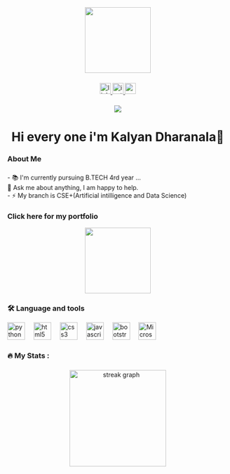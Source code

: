 <div align="center">
  <img height="150" src="https://encrypted-tbn0.gstatic.com/images?q=tbn:ANd9GcT_OIUet1dRnEI3NPUYZXhOqmhh7d4_jM2J5Q&usqp=CAU"  />
  
</div>

###

<div align="center">
  <a href="https://www.linkedin.com/in/kalyan-dharanala-71bb0228a?utm_source=share&utm_campaign=share_via&utm_content=profile&utm_medium=ios_app" target="_blank">
    <img src="https://img.shields.io/static/v1?message=LinkedIn&logo=linkedin&label=&color=0077B5&logoColor=white&labelColor=&style=for-the-badge" height="25" alt="linkedin logo"  />
  </a>
  <a href="https://www.instagram.com/kalyan_dharanala__?igsh=MTFyeXU0NzkwZWRnYg%3D%3D&utm_source=qr" target="_blank">
    <img src="https://img.shields.io/static/v1?message=Instagram&logo=instagram&label=&color=E4405F&logoColor=white&labelColor=&style=for-the-badge" height="25" alt="instagram logo"  />
  </a>
  <a href="mailto:kalyankanna1122@gmail.com" target="_blank">
    <img src="https://img.shields.io/static/v1?message=Gmail&logo=gmail&label=&color=D14836&logoColor=white&labelColor=&style=for-the-badge" height="25" alt="gmail logo"  />
  </a>
 
</div>

###

<div align="center">
  <img src="https://visitor-badge.laobi.icu/badge?page_id=dharanalakalyan.dharanalakalyan&"  />
</div>

###

<h1 align="center">Hi every one i'm Kalyan Dharanala👋</h1>

###

<h3 align="left">About Me</h3>

###

<p align="left">- 📚 I'm currently pursuing B.TECH 4rd year  ...</br>💬 Ask me about anything, I am happy to help.<br>- ⚡ My branch is  CSE+(Artificial intilligence and Data Science)</p>

###
<h3 align = "left"> Click here for my portfolio </h3>
<div align="center">
  <a href="https://kalyandharanalaportfolio.netlify.app/" target="_blank">
   <img height="150" src="https://encrypted-tbn0.gstatic.com/images?q=tbn:ANd9GcT_OIUet1dRnEI3NPUYZXhOqmhh7d4_jM2J5Q&usqp=CAU"  />
  </a>


###

<h3 align="left">🛠 Language and tools</h3>

<div align="left">
  <img src="https://cdn.jsdelivr.net/gh/devicons/devicon/icons/python/python-original.svg" height="40" alt="python logo"  />
  <img width="12" />
  <img src="https://cdn.jsdelivr.net/gh/devicons/devicon/icons/html5/html5-original.svg" height="40" alt="html5 logo"  />
  <img width="12" />
  <img src="https://cdn.jsdelivr.net/gh/devicons/devicon/icons/css3/css3-original.svg" height="40" alt="css3 logo"  />
  <img width="12" />
  <img src="https://cdn.jsdelivr.net/gh/devicons/devicon/icons/javascript/javascript-original.svg" height="40" alt="javascript logo"  />
  <img width="12" />
  <img src="https://cdn.jsdelivr.net/gh/devicons/devicon/icons/bootstrap/bootstrap-plain.svg" height="40" alt="bootstrap logo"  />
  <img width="12" />
  <img src="https://download.logo.wine/logo/Microsoft_Excel/Microsoft_Excel-Logo.wine.png" height="40" alt="Microsoft_Excel logo"  />
  </div>

###

<h3 align="left">🔥   My Stats :</h3>

###

<div align="center">
  <img src="https://streak-stats.demolab.com?user=dharanalakalyan&locale=en&mode=daily&theme=dark&hide_border=false&border_radius=5&order=3" height="220" alt="streak graph"  />
</div>

###
